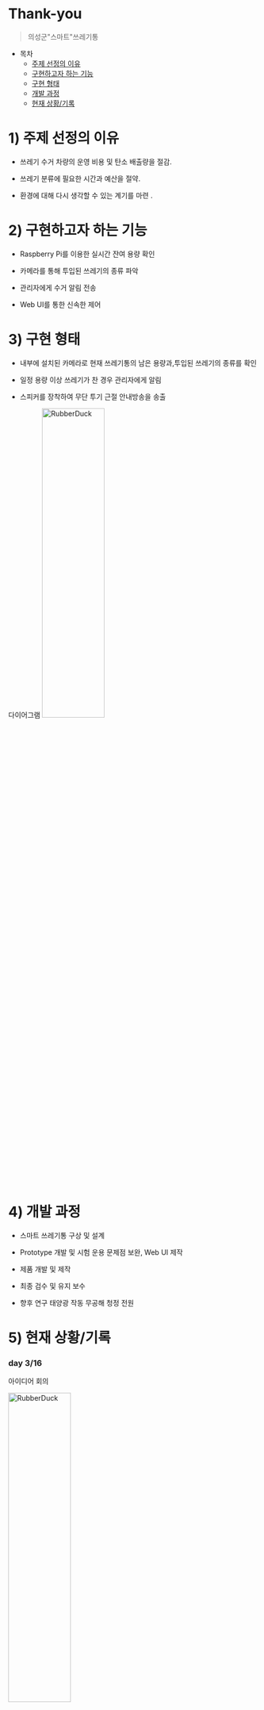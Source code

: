 # Thank-you
>의성군"스마트"쓰레기통


* 목차
  * [주제 선정의 이유](#1-주제-선정의-이유)
  * [구현하고자 하는 기능](#2-구현하고자-하는-기능)
  * [구현 형태](#3-구현-형태)
  * [개발 과정](#4-개발-과정)
  * [현재 상황/기록](#5-현재-상황기록)



# 1) 주제 선정의 이유
  * 쓰레기 수거 차량의 운영 비용 및 탄소 배출량을 절감.


  * 쓰레기 분류에 필요한 시간과 예산을 절약.


  * 환경에 대해 다시 생각할 수 있는 계기를 마련 .


# 2) 구현하고자 하는 기능
  * Raspberry Pi를 이용한 실시간 잔여 용량 확인


  * 카메라를 통해 투입된 쓰레기의 종류 파악


  * 관리자에게 수거 알림 전송


  * Web UI를 통한 신속한 제어


# 3) 구현 형태
  * 내부에 설치된 카메라로 현재 쓰레기통의 남은 용량과,투입된 쓰레기의 종류를 확인


  * 일정 용량 이상 쓰레기가 찬 경우 관리자에게 알림


  * 스피커를 장착하여 무단 투기 근절 안내방송을 송출


다이어그램
<img src="https://user-images.githubusercontent.com/117147980/229779810-dd664aae-2cad-43c7-a136-45dd076dc93e.png" width="50%" height="40%" title="px100" alt="RubberDuck"></img>


# 4) 개발 과정
  * 스마트 쓰레기통 구상 및 설계


  * Prototype 개발 및 시험 운용 문제점 보완, Web UI 제작


  * 제품 개발 및 제작 


  * 최종 검수 및 유지 보수


  * 향후 연구 태양광 작동 무공해 청정 전원 

# 5) 현재 상황/기록
### day 3/16
아이디어 회의 


<img src="https://user-images.githubusercontent.com/117147980/232285190-48594657-447a-4464-a4d0-c2303e7f40f5.jpg" width="50%" height="40%" title="px100" alt="RubberDuck"></img>


<img src="https://user-images.githubusercontent.com/117147980/232285212-d39b0bac-273b-489a-8cbb-26a9d52554d2.jpg" width="30%" height="40%" title="px100" alt="RubberDuck"></img>


### day 3/30
1차 발표


![image](https://user-images.githubusercontent.com/117147980/232286510-cfccd3e4-bfae-44b9-b5d9-b0f9a565a7b1.png)

### day 4/2
피드백


<img src="https://user-images.githubusercontent.com/117147980/232286555-0dc61a2e-0b50-4618-a573-318b627670c2.png" width="40%" height="30%" title="px100" alt="RubberDuck"></img>


### day 4/11
재료구입


![download](https://user-images.githubusercontent.com/117147980/232286645-e3f92e30-7412-493d-861b-36f8503d7794.jpg)


### day 4/11
디자인
![e1778a7060f2e17e5e6a7dfe1059c58d7915225a7bc9527673e1edd56d71](https://user-images.githubusercontent.com/117147980/233313002-529961db-6763-4012-a405-1cf5afaf200b.jpg)
